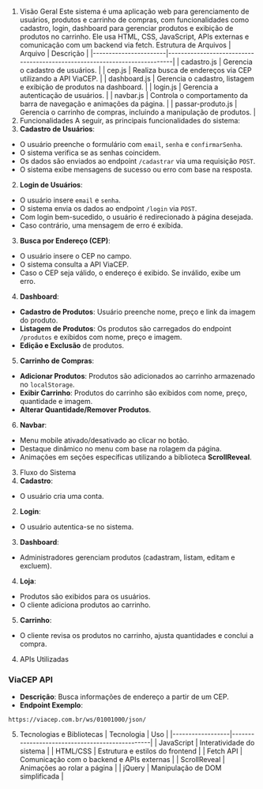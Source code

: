 1. Visão Geral
Este sistema é uma aplicação web para gerenciamento de usuários, produtos e carrinho de
compras, com funcionalidades como cadastro, login, dashboard para gerenciar produtos e exibição
de produtos no carrinho. Ele usa HTML, CSS, JavaScript, APIs externas e comunicação com um
backend via fetch.
Estrutura de Arquivos
| Arquivo | Descrição |
|-----------------------|---------------------------------------------------------------------------|
| cadastro.js | Gerencia o cadastro de usuários. |
| cep.js | Realiza busca de endereços via CEP utilizando a API ViaCEP. |
| dashboard.js | Gerencia o cadastro, listagem e exibição de produtos na dashboard. |
| login.js | Gerencia a autenticação de usuários. |
| navbar.js | Controla o comportamento da barra de navegação e animações da página. |
| passar-produto.js | Gerencia o carrinho de compras, incluindo a manipulação de produtos. |
2. Funcionalidades
A seguir, as principais funcionalidades do sistema:
1. **Cadastro de Usuários**:
 - O usuário preenche o formulário com `email`, `senha` e `confirmarSenha`.
 - O sistema verifica se as senhas coincidem.
 - Os dados são enviados ao endpoint `/cadastrar` via uma requisição `POST`.
 - O sistema exibe mensagens de sucesso ou erro com base na resposta.
2. **Login de Usuários**:
 - O usuário insere `email` e `senha`.
 - O sistema envia os dados ao endpoint `/login` via `POST`.
 - Com login bem-sucedido, o usuário é redirecionado à página desejada.
 - Caso contrário, uma mensagem de erro é exibida.
3. **Busca por Endereço (CEP)**:
 - O usuário insere o CEP no campo.
 - O sistema consulta a API ViaCEP.
 - Caso o CEP seja válido, o endereço é exibido. Se inválido, exibe um erro.
4. **Dashboard**:
 - **Cadastro de Produtos**: Usuário preenche nome, preço e link da imagem do produto.
 - **Listagem de Produtos**: Os produtos são carregados do endpoint `/produtos` e exibidos com
nome, preço e imagem.
 - **Edição e Exclusão** de produtos.
5. **Carrinho de Compras**:
 - **Adicionar Produtos**: Produtos são adicionados ao carrinho armazenado no `localStorage`.
 - **Exibir Carrinho**: Produtos do carrinho são exibidos com nome, preço, quantidade e imagem.
 - **Alterar Quantidade/Remover Produtos**.
6. **Navbar**:
 - Menu mobile ativado/desativado ao clicar no botão.
 - Destaque dinâmico no menu com base na rolagem da página.
 - Animações em seções específicas utilizando a biblioteca **ScrollReveal**.
3. Fluxo do Sistema
1. **Cadastro**:
 - O usuário cria uma conta.
2. **Login**:
 - O usuário autentica-se no sistema.
3. **Dashboard**:
 - Administradores gerenciam produtos (cadastram, listam, editam e excluem).
4. **Loja**:
 - Produtos são exibidos para os usuários.
 - O cliente adiciona produtos ao carrinho.
5. **Carrinho**:
 - O cliente revisa os produtos no carrinho, ajusta quantidades e conclui a compra.
4. APIs Utilizadas
### ViaCEP API
- **Descrição**: Busca informações de endereço a partir de um CEP.
- **Endpoint Exemplo**:
 ```
 https://viacep.com.br/ws/01001000/json/
 ```
5. Tecnologias e Bibliotecas
| Tecnologia | Uso |
|------------------|------------------------------------------------|
| JavaScript | Interatividade do sistema |
| HTML/CSS | Estrutura e estilos do frontend |
| Fetch API | Comunicação com o backend e APIs externas |
| ScrollReveal | Animações ao rolar a página |
| jQuery | Manipulação de DOM simplificada |
